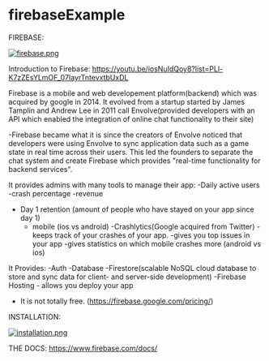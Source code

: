 # firebaseExample


FIREBASE:


[![firebase.png](https://i.postimg.cc/hPCvkJ40/firebase.png)](https://postimg.cc/D8X7swXW)


Introduction to Firebase:
https://youtu.be/iosNuIdQoy8?list=PLl-K7zZEsYLmOF_07IayrTntevxtbUxDL

  Firebase is a mobile and web developement platform(backend) which was acquired by google in 2014. It evolved from a startup started by James Tamplin and Andrew Lee in 2011 call Envolve(provided developers with an API which enabled the integration of online chat functionality to their site)
  
  -Firebase became what it is since the creators of Envolve noticed that developers were using Envolve to sync application data such as a game state in real time across their users. This led the founders to separate the chat system and create Firebase which provides "real-time functionality for backend services".
  
It provides admins with many tools to manage their app:
  -Daily active users
  -crash percentage
  -revenue
  - Day 1 retention (amount of people who have stayed on your app since day 1)
     - mobile (ios vs android)
  -Crashlytics(Google acquired from Twitter)
    -keeps track of your crashes of your app.
    -gives you top issues in your app
    -gives statistics on which mobile crashes more (android vs ios)
     
It Provides:
  -Auth
  -Database
  -Firestore(scalable NoSQL cloud database to store and sync data for client- and server-side development)
  -Firebase Hosting - allows you deploy your app
  - It is not totally free. (https://firebase.google.com/pricing/)
  
  
  
  INSTALLATION:
  
  [![installation.png](https://i.postimg.cc/BQK8WSyL/installation.png)](https://postimg.cc/xc9jM29n)
  



THE DOCS:
https://www.firebase.com/docs/
